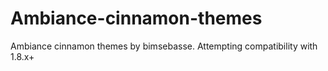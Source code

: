 Ambiance-cinnamon-themes
========================

Ambiance cinnamon themes by bimsebasse. Attempting compatibility with 1.8.x+
